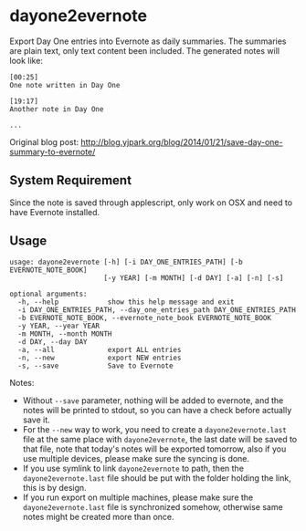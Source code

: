 dayone2evernote
===============

Export Day One entries into Evernote as daily summaries. The summaries are plain text, only text content been included. The generated notes will look like:

```
[00:25]
One note written in Day One

[19:17]
Another note in Day One

...
```

Original blog post: http://blog.yjpark.org/blog/2014/01/21/save-day-one-summary-to-evernote/

System Requirement
------------------
Since the note is saved through applescript, only work on OSX and need to have Evernote installed.

Usage
-----
```
usage: dayone2evernote [-h] [-i DAY_ONE_ENTRIES_PATH] [-b EVERNOTE_NOTE_BOOK]
                       [-y YEAR] [-m MONTH] [-d DAY] [-a] [-n] [-s]

optional arguments:
  -h, --help            show this help message and exit
  -i DAY_ONE_ENTRIES_PATH, --day_one_entries_path DAY_ONE_ENTRIES_PATH
  -b EVERNOTE_NOTE_BOOK, --evernote_note_book EVERNOTE_NOTE_BOOK
  -y YEAR, --year YEAR
  -m MONTH, --month MONTH
  -d DAY, --day DAY
  -a, --all             export ALL entries
  -n, --new             export NEW entries
  -s, --save            Save to Evernote
```

Notes:

- Without ```--save``` parameter, nothing will be added to evernote, and the notes will be printed to stdout, so you can have a check before actually save it.
- For the ```--new``` way to work, you need to create a ```dayone2evernote.last``` file at the same place with ```dayone2evernote```, the last date will be saved to that file, note that today's notes will be exported tomorrow, also if you use multiple devices, please make sure the syncing is done.
- If you use symlink to link ```dayone2evernote``` to path, then the ```dayone2evernote.last``` file should be put with the folder holding the link, this is by design.
- If you run export on multiple machines, please make sure the ```dayone2evernote.last``` file is synchronized somehow, otherwise same notes might be created more than once.
